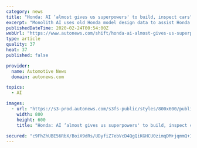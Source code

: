 ```yaml
---
category: news
title: "Honda: AI ‘almost gives us superpowers' to build, inspect cars"
excerpt: "Monolith AI uses old Honda model design data to assist Honda engineers who are updating those ... Hever said UVeye sets up its cameras and scanners based on customer needs, and since the system can learn almost instantly, it can start finding anomalies right away. \"All of the car manufacturers want to introduce new technology into their ..."
publishedDateTime: 2020-02-24T00:54:00Z
webUrl: "https://www.autonews.com/shift/honda-ai-almost-gives-us-superpowers-build-inspect-cars"
type: article
quality: 37
heat: 37
published: false

provider:
  name: Automotive News
  domain: autonews.com

topics:
  - AI

images:
  - url: "https://s3-prod.autonews.com/s3fs-public/styles/800x600/public/22ATLAS-MAIN_i.jpg"
    width: 800
    height: 600
    title: "Honda: AI ‘almost gives us superpowers' to build, inspect cars"

secured: "c9FhZhUBE56RbX/BoiX9dRs/UDyfiZ7ebVcD4QgQiKGHCU0zimqDM+jqmmQ+IeXMvTGE6vrw+lZScv5A+AuKrF0iTvVJJvVArSY7BCsokKCFJKyyhFx2N8RZlD9APkZKaIwXpT6ssLnypQN4yu35/Yx6xFw94D2lUaCPfQ+YAJXj+fwvHywXIfBJd22gshs/Ig77g0fjhH2VJ1CLlp6uCFvitzbas+az4Hl/VMv7y7qAu51qha3MdhgbpOWuj87o+8fvPvAQQpqj5Hliwj7UEh1r8pKh4C0qM1StzlWi9QbsqUP1Xd9xRsGx70S23xgK;HskZ8P2SYot8M7R1Eu15Qg=="
---
```


